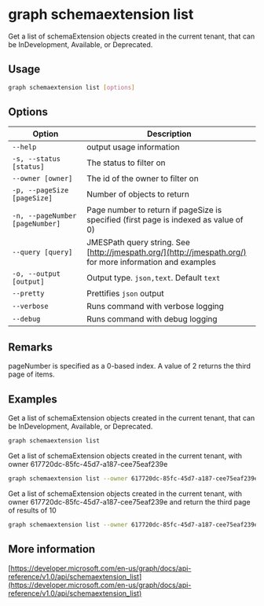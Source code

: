 # graph schemaextension list

Get a list of schemaExtension objects created in the current tenant, that can be InDevelopment, Available, or Deprecated.

## Usage

```sh
graph schemaextension list [options]
```

## Options

Option|Description
------|-----------
`--help`|output usage information
`-s, --status [status]`|The status to filter on
`--owner [owner]`|The id of the owner to filter on
`-p, --pageSize [pageSize]`|Number of objects to return
`-n, --pageNumber [pageNumber]`|Page number to return if pageSize is specified (first page is indexed as value of 0)
`--query [query]`|JMESPath query string. See [http://jmespath.org/](http://jmespath.org/) for more information and examples
`-o, --output [output]`|Output type. `json,text`. Default `text`
`--pretty`|Prettifies `json` output
`--verbose`|Runs command with verbose logging
`--debug`|Runs command with debug logging

## Remarks

pageNumber is specified as a 0-based index. A value of 2 returns the third page of items. 

## Examples

Get a list of schemaExtension objects created in the current tenant, that can be InDevelopment, Available, or Deprecated.

```sh
graph schemaextension list 
```

Get a list of schemaExtension objects created in the current tenant, with owner 617720dc-85fc-45d7-a187-cee75eaf239e

```sh
graph schemaextension list --owner 617720dc-85fc-45d7-a187-cee75eaf239e
```

Get a list of schemaExtension objects created in the current tenant, with owner 617720dc-85fc-45d7-a187-cee75eaf239e and return the third page of results of 10

```sh
graph schemaextension list --owner 617720dc-85fc-45d7-a187-cee75eaf239e  --pageNumber 2 --pageSize 10
```

## More information

[https://developer.microsoft.com/en-us/graph/docs/api-reference/v1.0/api/schemaextension_list](https://developer.microsoft.com/en-us/graph/docs/api-reference/v1.0/api/schemaextension_list)
